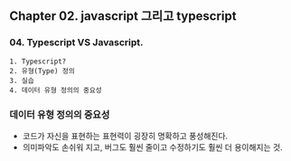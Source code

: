 ## Chapter 02. javascript 그리고 typescript

### 04. Typescript VS Javascript.

```
1. Typescript?
2. 유형(Type) 정의
3. 실습
4. 데이터 유형 정의의 중요성
```

### 데이터 유형 정의의 중요성

- 코드가 자신을 표현하는 표현력이 굉장히 명확하고 풍성해진다.
- 의미파악도 손쉬워 지고, 버그도 훨씬 줄이고 수정하기도 훨씬 더 용이해지는 것.
